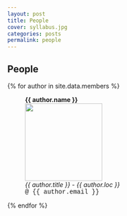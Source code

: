 ```yaml
---
layout: post
title: People
cover: syllabus.jpg
categories: posts
permalink: people
---
```


## People

{% for author in site.data.members %}
<div id="im">
<figure>
<b> {{ author.name }} </b><br />
<img src="{{ site.baseurl }}/images/people/{{ author.image }}" width="175"><br/>
<figcaption>
<i> {{ author.title }} - {{ author.loc }}</i><br />
<span style="font-family: courier"> @ {{ author.email }}</span>
</figcaption>
</figure>
</div>
{% endfor %}
